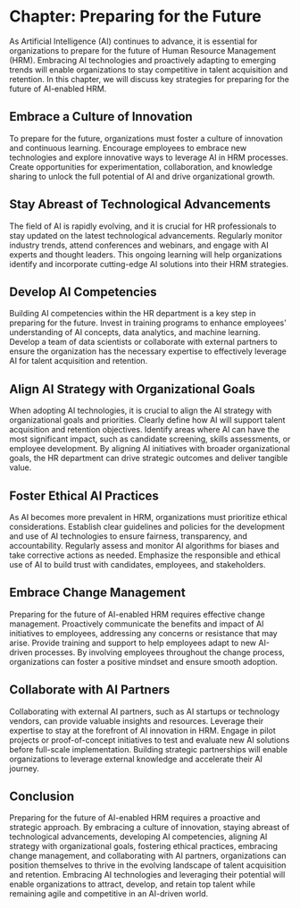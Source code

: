 Chapter: Preparing for the Future
=================================

As Artificial Intelligence (AI) continues to advance, it is essential for organizations to prepare for the future of Human Resource Management (HRM). Embracing AI technologies and proactively adapting to emerging trends will enable organizations to stay competitive in talent acquisition and retention. In this chapter, we will discuss key strategies for preparing for the future of AI-enabled HRM.

Embrace a Culture of Innovation
-------------------------------

To prepare for the future, organizations must foster a culture of innovation and continuous learning. Encourage employees to embrace new technologies and explore innovative ways to leverage AI in HRM processes. Create opportunities for experimentation, collaboration, and knowledge sharing to unlock the full potential of AI and drive organizational growth.

Stay Abreast of Technological Advancements
------------------------------------------

The field of AI is rapidly evolving, and it is crucial for HR professionals to stay updated on the latest technological advancements. Regularly monitor industry trends, attend conferences and webinars, and engage with AI experts and thought leaders. This ongoing learning will help organizations identify and incorporate cutting-edge AI solutions into their HRM strategies.

Develop AI Competencies
-----------------------

Building AI competencies within the HR department is a key step in preparing for the future. Invest in training programs to enhance employees' understanding of AI concepts, data analytics, and machine learning. Develop a team of data scientists or collaborate with external partners to ensure the organization has the necessary expertise to effectively leverage AI for talent acquisition and retention.

Align AI Strategy with Organizational Goals
-------------------------------------------

When adopting AI technologies, it is crucial to align the AI strategy with organizational goals and priorities. Clearly define how AI will support talent acquisition and retention objectives. Identify areas where AI can have the most significant impact, such as candidate screening, skills assessments, or employee development. By aligning AI initiatives with broader organizational goals, the HR department can drive strategic outcomes and deliver tangible value.

Foster Ethical AI Practices
---------------------------

As AI becomes more prevalent in HRM, organizations must prioritize ethical considerations. Establish clear guidelines and policies for the development and use of AI technologies to ensure fairness, transparency, and accountability. Regularly assess and monitor AI algorithms for biases and take corrective actions as needed. Emphasize the responsible and ethical use of AI to build trust with candidates, employees, and stakeholders.

Embrace Change Management
-------------------------

Preparing for the future of AI-enabled HRM requires effective change management. Proactively communicate the benefits and impact of AI initiatives to employees, addressing any concerns or resistance that may arise. Provide training and support to help employees adapt to new AI-driven processes. By involving employees throughout the change process, organizations can foster a positive mindset and ensure smooth adoption.

Collaborate with AI Partners
----------------------------

Collaborating with external AI partners, such as AI startups or technology vendors, can provide valuable insights and resources. Leverage their expertise to stay at the forefront of AI innovation in HRM. Engage in pilot projects or proof-of-concept initiatives to test and evaluate new AI solutions before full-scale implementation. Building strategic partnerships will enable organizations to leverage external knowledge and accelerate their AI journey.

Conclusion
----------

Preparing for the future of AI-enabled HRM requires a proactive and strategic approach. By embracing a culture of innovation, staying abreast of technological advancements, developing AI competencies, aligning AI strategy with organizational goals, fostering ethical practices, embracing change management, and collaborating with AI partners, organizations can position themselves to thrive in the evolving landscape of talent acquisition and retention. Embracing AI technologies and leveraging their potential will enable organizations to attract, develop, and retain top talent while remaining agile and competitive in an AI-driven world.
